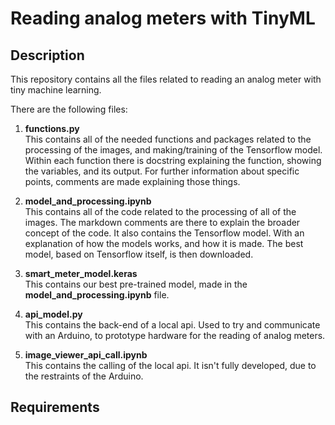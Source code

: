 # Reading analog meters with TinyML

## Description 
This repository contains all the files related to reading an analog meter with tiny machine learning.

There are the following files:
1) **functions.py**\
This contains all of the needed functions and packages related to the processing of the images, and making/training of the Tensorflow model.
Within each function there is docstring explaining the function, showing the variables, and its output.
For further information about specific points, comments are made explaining those things.

2) **model_and_processing.ipynb**\
This contains all of the code related to the processing of all of the images.
The markdown comments are there to explain the broader concept of the code.
It also contains the Tensorflow model.
With an explanation of how the models works, and how it is made.
The best model, based on Tensorflow itself, is then downloaded.

4) **smart_meter_model.keras**\
This contains our best pre-trained model, made in the **model_and_processing.ipynb** file.

5) **api_model.py**\
This contains the back-end of a local api.
Used to try and communicate with an Arduino, to prototype hardware for the reading of analog meters.

6) **image_viewer_api_call.ipynb**\
This contains the calling of the local api.
It isn't fully developed, due to the restraints of the Arduino.

## Requirements

